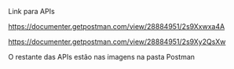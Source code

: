 Link para APIs

https://documenter.getpostman.com/view/28884951/2s9Xxwxa4A

https://documenter.getpostman.com/view/28884951/2s9Xy2QsXw

O restante das APIs estão nas imagens na pasta Postman